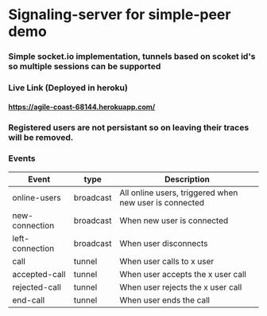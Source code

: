 # Signaling-server for simple-peer demo

### Simple socket.io implementation, tunnels based on scoket id's so multiple sessions can be supported
### Live Link (Deployed in heroku)
#### https://agile-coast-68144.herokuapp.com/
### Registered users are not persistant so on leaving their traces will be removed.

### Events
| Event | type | Description |
| --- | ---|--- |
| online-users|broadcast | All online users, triggered when new user is connected |
| new-connection |broadcast |When new user is connected |
| left-connection |broadcast |When user disconnects |
| call |tunnel |When user calls to x user|
| accepted-call |tunnel |When user accepts the x user call|
| rejected-call |tunnel |When user rejects the x user call|
| end-call |tunnel |When user ends the call|
